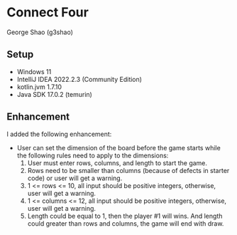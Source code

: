 # Connect Four
George Shao (g3shao)

## Setup
* Windows 11
* IntelliJ IDEA 2022.2.3 (Community Edition)
* kotlin.jvm 1.7.10
* Java SDK 17.0.2 (temurin)

## Enhancement 
I added the following enhancement:
- User can set the dimension of the board before the game starts while the following rules need to apply to the dimensions:
    1. User must enter rows, columns, and length to start the game.
    2. Rows need to be smaller than columns (because of defects in starter code) or user will get a warning.
    3. 1 <= rows <= 10, all input should be positive integers, otherwise, user will get a warning.
    4. 1 <= columns <= 12, all input should be positive integers, otherwise, user will get a warning.
    5. Length could be equal to 1, then the player #1 will wins. And length could greater than rows and columns, the game will end with draw.
